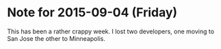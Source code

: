 # Note for 2015-09-04 (Friday)

This has been a rather crappy week. I lost two developers, one moving to San Jose the other to Minneapolis.
